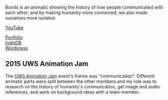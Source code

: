 Bonds is an animatic showing the history of how people communicated with each other; and by making humanity more connected, we also made ourselves more isolated.

[YouTube](https://youtu.be/_OIMqH19pn4)

[Portfolio](https://yuchingho.neocities.org/)\
[IndieDB](http://www.indiedb.com/members/yuchingho111/)\
[Wordpress](https://yuchingho.wordpress.com/)

## 2015 UWS Animation Jam

The [UWS Animation Jam](https://www.eventbrite.co.uk/e/uws-animation-and-game-jam-tickets-16690988195) event's theme was "communication". Different animatic parts were split between the other members and my role was to research on the history of humanity's communcation, get image and audio references, and work on background ideas with a team-member.